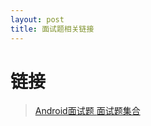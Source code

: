 ```yaml
---
layout: post
title: 面试题相关链接
---
```

# 链接
> [ Android面试题 ](https://www.cnblogs.com/ldq2016/category/1004300.html)
> [ 面试题集合 ](https://www.cnblogs.com/ldq2016/category/1130073.html)
> 
> 

